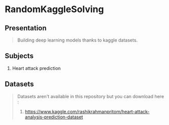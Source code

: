 # RandomKaggleSolving

## Presentation

>Building deep learning models thanks to kaggle datasets.

## Subjects

1. Heart attack prediction

## Datasets

>Datasets aren't available in this repository but you can download here :
>1. https://www.kaggle.com/rashikrahmanpritom/heart-attack-analysis-prediction-dataset